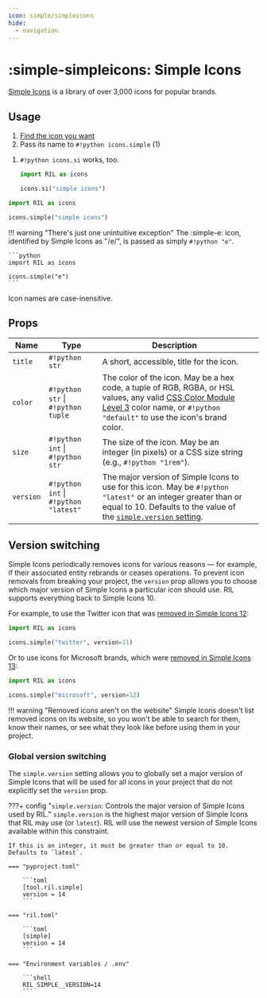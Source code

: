 ```yaml
---
icon: simple/simpleicons
hide:
  - navigation
---
```


# :simple-simpleicons: Simple Icons

[Simple Icons](https://simpleicons.org) is a library of over 3,000 icons for popular brands.

## Usage

<div class="annotate" markdown>

1. [Find the icon you want](https://simpleicons.org)
2. Pass its name to `#!python icons.simple` (1)

</div>

1. `#!python icons.si` works, too.

    ```python
    import RIL as icons
    
    icons.si("simple icons")
    ```

```python
import RIL as icons

icons.simple("simple icons")
```

!!! warning "There's just one unintuitive exception"
    The :simple-e: icon, identified by Simple Icons as "/e/", is passed as simply `#!python "e"`.

    ```python
    import RIL as icons

    icons.simple("e")
    ```

Icon names are case-inensitive.


## Props

| **Name**  | **Type**                              | **Description**                                                                                                                                                                                                                      |                                                                                                                                                                                                                                                                                            |
|-----------|---------------------------------------|--------------------------------------------------------------------------------------------------------------------------------------------------------------------------------------------------------------------------------------|--------------------------------------------------------------------------------------------------------------------------------------------------------------------------------------------------------------------------------------------------------------------------------------------|
| `title`   | `#!python str`                        | A short, accessible, title for the icon.                                                                                                                                                                                             |                                                                                                                                                                                                                                                                                            |
| `color`   | `#!python str` \| `#!python tuple`    | The color of the icon. May be a hex code, a tuple of RGB, RGBA, or HSL values, any valid [CSS Color Module Level 3](https://www.w3.org/TR/css-color-3/#svg-color) color name, or `#!python "default"` to use the icon's brand color. |                                                                                                                                                                                                                                                                                            |
| `size`    | `#!python int` \| `#!python str`      | The size of the icon. May be an integer (in pixels) or a CSS size string (e.g., `#!python "1rem"`).                                                                                                                                  |                                                                                                                                                                                                                                                                                            |
| `version` | `#!python int` \| `#!python "latest"` | The major version of Simple Icons to use for this icon. May be `#!python "latest"` or an integer greater than or equal to 10. Defaults to the value of the [`simple.version` setting](#global-version-switching).                    |                                                                                                                                                                                                                                                                                            |


## Version switching

Simple Icons periodically removes icons for various reasons — for example, if their associated entity rebrands
or ceases operations. To prevent icon removals from breaking your project, the `version` prop allows you to choose
which major version of Simple Icons a particular icon should use. RIL supports everything
back to Simple Icons 10.

For example, to use the Twitter icon that
was [removed in Simple Icons 12](https://github.com/simple-icons/simple-icons/pull/9748):

```python
import RIL as icons

icons.simple("twitter", version=11)
```

Or to use icons for Microsoft brands, which
were [removed in Simple Icons 13](https://github.com/simple-icons/simple-icons/pull/10019):

```python
import RIL as icons

icons.simple("microsoft", version=12)
```

!!! warning "Removed icons aren't on the website"
    Simple Icons doesn't list removed icons on its website, so you won't be able to search for them, know their names,
    or see what they look like before using them in your project.

### Global version switching

The `simple.version` setting allows you to globally set a major version of Simple Icons that will be used for all icons
in your project
that do not explicitly set the `version` prop.

???+ config "`simple.version`: Controls the major version of Simple Icons used by RIL."
    `simple.version` is the highest major version of Simple Icons that RIL may use (or `latest`). RIL
    will use the newest version of Simple Icons available within this constraint.

    If this is an integer, it must be greater than or equal to 10. Defaults to `latest`.

    === "pyproject.toml"

        ```toml
        [tool.ril.simple]
        version = 14
        ```

    === "ril.toml"

        ```toml
        [simple]
        version = 14
        ```

    === "Environment variables / .env"

        ```shell
        RIL_SIMPLE__VERSION=14
        ```
